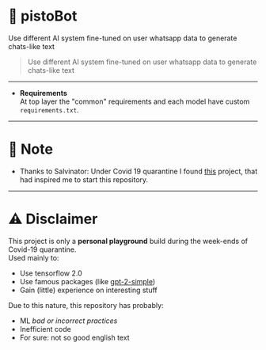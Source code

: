 # 🤖 pistoBot
Use different AI system fine-tuned on user whatsapp data to generate chats-like text
>Use different AI system fine-tuned on user whatsapp data to generate chats-like text

---
- **Requirements**<br>
At top layer the "common" requirements and each model have custom `requirements.txt`.

---
# 📝 Note
- Thanks to Salvinator: Under Covid 19 quarantine I found [this](https://salvinator.github.io/) project, 
that had inspired me to start this repository.
---
# ⚠ Disclaimer
This project is only a **personal playground** build during the week-ends of Covid-19 quarantine.<br>
Used mainly to:
- Use tensorflow 2.0
- Use famous packages (like [gpt-2-simple](https://github.com/minimaxir/gpt-2-simple))
- Gain (little) experience on interesting stuff

Due to this nature, this repository has probably: 
- ML _bad or incorrect practices_ 
- Inefficient code
- For sure: not so good english text
